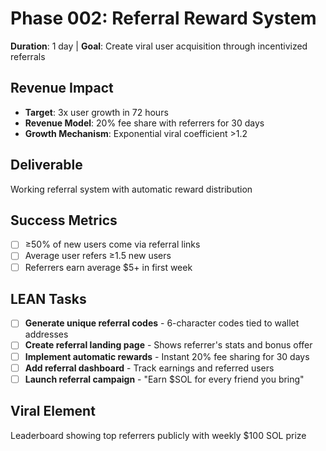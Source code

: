 # Phase 002: Referral Reward System
**Duration**: 1 day | **Goal**: Create viral user acquisition through incentivized referrals

## Revenue Impact
- **Target**: 3x user growth in 72 hours
- **Revenue Model**: 20% fee share with referrers for 30 days
- **Growth Mechanism**: Exponential viral coefficient >1.2

## Deliverable
Working referral system with automatic reward distribution

## Success Metrics
- [ ] ≥50% of new users come via referral links
- [ ] Average user refers ≥1.5 new users
- [ ] Referrers earn average $5+ in first week

## LEAN Tasks
- [ ] **Generate unique referral codes** - 6-character codes tied to wallet addresses
- [ ] **Create referral landing page** - Shows referrer's stats and bonus offer
- [ ] **Implement automatic rewards** - Instant 20% fee sharing for 30 days
- [ ] **Add referral dashboard** - Track earnings and referred users
- [ ] **Launch referral campaign** - "Earn $SOL for every friend you bring"

## Viral Element
Leaderboard showing top referrers publicly with weekly $100 SOL prize